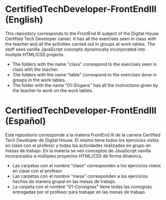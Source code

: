 # CertifiedTechDeveloper-FrontEndIII (English)
This repository corresponds to the FrontEnd III subject of the Digital House Certified Tech Developer career. It has all the exercises seen in class with the teacher and all the activities carried out in groups at work tables. The stuff sees vanilla JavaScript concepts dynamically incorporated into multiple HTML/CSS projects.
- The folders with the name "class" correspond to the exercises seen in class with the teacher.
- The folders with the name "table" correspond to the exercises done in groups in the work tables.
- The folder with the name "01-Slogans" has all the instructions given by the teacher to work on the work tables.

# CertifiedTechDeveloper-FrontEndIII (Español)
Este repositorio corresponde a la materia FrontEnd III de la carrera Certified Tech Developer de Digital House. El mismo tiene todos los ejercicios vistos en clase con el profesor y todas las actividades realizadas en grupo en mesas de trabajo. En la matería se ven conceptos de JavaScript vanilla incorporados a múltiples proyectos HTML/CSS de forma dinámica. 
- Las carpetas con el nombre "clase" corresponden a los ejercicios vistos en clase con el profesor.
- Las carpetas con el nombre "mesa" corresponden a los ejercicios hechos de manera grupal en las mesas de trabajo. 
- La carpeta con el nombre "01-Consignas" tiene todas las consignas entregadas por el profesor para trabajar en las mesas de trabajo.
